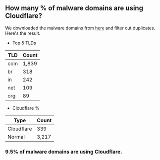 ## How many % of malware domains are using Cloudflare?


We downloaded the malware domains from [here](https://urlhaus.abuse.ch) and filter out duplicates.
Here's the result.


[//]: # (start replacement)


- Top 5 TLDs

| TLD | Count |
| --- | --- |
| com | 1,839 |
| br | 318 |
| in | 242 |
| net | 109 |
| org | 89 |


- Cloudflare %

| Type | Count |
| --- | --- |
| Cloudflare | 339 |
| Normal | 3,217 |


### 9.5% of malware domains are using Cloudflare.